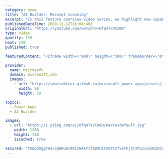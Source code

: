```yaml
---
category: news
title: "AI Builder: Receipt scanning"
excerpt: "In this feature overview video series, we highlight new capabilities included in the latest update to AI Builder.  Receipt scanning is a new AI Builder feature that processes receipts to identify and extract information. The AI model identifies receipt data, merchant information, total price, and taxes"
publishedDateTime: 2020-11-12T16:04:40Z
originalUrl: "https://youtube.com/watch?v=Ofq47xVCm0U"
type: video
quality: 139
heat: 139
published: true

featuredContent: "<iframe width=\"800\" height=\"500\" frameborder=\"0\" src=\"https://www.youtube.com/embed/Ofq47xVCm0U\" allow=\"accelerometer; autoplay; encrypted-media; gyroscope; picture-in-picture\" allowfullscreen></iframe>"

provider:
  name: Microsoft
  domain: microsoft.com
  images:
    - url: "https://smartableai.github.io/microsoft-power-apps/assets/images/organizations/microsoft.com-50x50.jpg"
      width: 50
      height: 50

topics:
  - Power Apps
  - AI Builder

images:
  - url: "https://i.ytimg.com/vi/Ofq47xVCm0U/maxresdefault.jpg"
    width: 1280
    height: 720
    isCached: true

secured: "tmEpdOggTmq+JpWNuD/89ziNAk7If6D9U15V07t2fvkYhj5TzPLxivGUG2OCuYD9RC3UuFKD3l26PK7NpKFgHSyLvio4KnQfXhSSrGDTNp8gvyQlLSw4DGQ9BR7WONADb6n1OtC70QMykBLdcZZrvEDBgbLwpWWvEl8xQ9XVBbiSCL/gjkVOtiddZrFvC846UcRdbopw4iCUimbRdjDpixAhBCruu1Qj8xHMrYrS8xY6K4tP1U+tQPoQBauvKxT2sJG9Yxv9Gs7nR3BDb24E6ZINjZb+DpwnYp2aFdvy+gQfXKoFXan6OKX/vGNrJzG1wSpW9bakQ3AwuI/zvw7R457MlyLMzsljIooM5PrEkRP7fyDO+1nIwwhtUR+2ZHhkdPx9fmN7Oht9XwBgm2cbpJip24a0bB8dD2KPoN0WRaR7HHOg7R5Hbsew7NahGaCX;eiOjmjEk98gigA04lTjhEw=="
---
```


